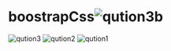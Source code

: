 # boostrapCss![qution3b](https://github.com/user-attachments/assets/142b66ff-d107-4b1b-9420-1c8459fbfe25)
![qution3](https://github.com/user-attachments/assets/d02ff6be-afc9-4fd7-ae94-013835e1929c)
![qution2](https://github.com/user-attachments/assets/20b6aec3-e150-453e-96d9-47df88583a91)
![qution1](https://github.com/user-attachments/assets/58c9f2cb-e562-4e03-a26f-ad51e13a0e2b)
